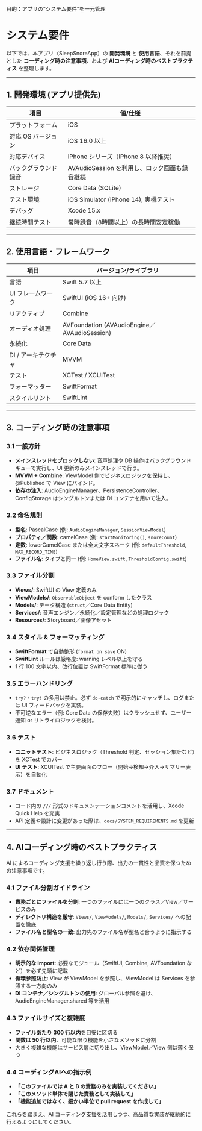 目的：アプリの“システム要件”を一元管理

# システム要件

以下では、本アプリ（SleepSnoreApp）の **開発環境** と **使用言語**、それを前提とした **コーディング時の注意事項**、および **AIコーディング時のベストプラクティス** を整理します。

---

## 1. 開発環境 (アプリ提供先)

| 項目          | 値/仕様                             |
| ----------- | -------------------------------- |
| プラットフォーム    | iOS                              |
| 対応 OS バージョン | iOS 16.0 以上                      |
| 対応デバイス      | iPhone シリーズ（iPhone 8 以降推奨）       |
| バックグラウンド録音  | AVAudioSession を利用し、ロック画面も録音継続   |
| ストレージ       | Core Data (SQLite)               |
| テスト環境       | iOS Simulator (iPhone 14), 実機テスト |
| デバッグ        | Xcode 15.x                       |
| 継続時間テスト     | 常時録音（8時間以上）の長時間安定稼働              |

---

## 2. 使用言語・フレームワーク

| 項目           | バージョン/ライブラリ                                 |
| ------------ | ------------------------------------------- |
| 言語           | Swift 5.7 以上                                |
| UI フレームワーク   | SwiftUI (iOS 16+ 向け)                        |
| リアクティブ       | Combine                                     |
| オーディオ処理      | AVFoundation (AVAudioEngine／AVAudioSession) |
| 永続化          | Core Data                                   |
| DI / アーキテクチャ | MVVM                                        |
| テスト          | XCTest / XCUITest                           |
| フォーマッター      | SwiftFormat                                 |
| スタイルリント      | SwiftLint                                   |

---

## 3. コーディング時の注意事項

### 3.1 一般方針

* **メインスレッドをブロックしない**: 音声処理や DB 操作はバックグラウンドキューで実行し、UI 更新のみメインスレッドで行う。
* **MVVM + Combine**: ViewModel 側でビジネスロジックを保持し、@Published で View にバインド。
* **依存の注入**: AudioEngineManager、PersistenceController、ConfigStorage はシングルトンまたは DI コンテナを用いて注入。

### 3.2 命名規則

* **型名**: PascalCase  (例: `AudioEngineManager`, `SessionViewModel`)
* **プロパティ／関数**: camelCase  (例: `startMonitoring()`, `snoreCount`)
* **定数**: lowerCamelCase または全大文字スネーク (例: `defaultThreshold`, `MAX_RECORD_TIME`)
* **ファイル名**: タイプと同一 (例: `HomeView.swift`, `ThresholdConfig.swift`)

### 3.3 ファイル分割

* **Views/**: SwiftUI の View 定義のみ
* **ViewModels/**: `ObservableObject` を conform したクラス
* **Models/**: データ構造 (`struct`／Core Data Entity)
* **Services/**: 音声エンジン／永続化／設定管理などの処理ロジック
* **Resources/**: Storyboard／画像アセット

### 3.4 スタイル & フォーマッティング

* **SwiftFormat** で自動整形 (`format on save` ON)
* **SwiftLint** ルールは厳格度: warning レベル以上を守る
* 1 行 100 文字以内、改行位置は SwiftFormat 標準に従う

### 3.5 エラーハンドリング

* `try?`・`try!` の多用は禁止。必ず `do-catch` で明示的にキャッチし、ログまたは UI フィードバックを実装。
* 不可逆なエラー（例: Core Data の保存失敗）はクラッシュせず、ユーザー通知 or リトライロジックを検討。

### 3.6 テスト

* **ユニットテスト**: ビジネスロジック（Threshold 判定、セッション集計など）を XCTest でカバー
* **UI テスト**: XCUITest で主要画面のフロー（開始→検知→介入→サマリー表示）を自動化

### 3.7 ドキュメント

* コード内の `///` 形式のドキュメンテーションコメントを活用し、Xcode Quick Help を充実
* API 定義や設計に変更があった際は、`docs/SYSTEM_REQUIREMENTS.md` を更新

---

## 4. AIコーディング時のベストプラクティス

AI によるコーディング支援を繰り返し行う際、出力の一貫性と品質を保つための注意事項です。

### 4.1 ファイル分割ガイドライン

* **責務ごとにファイルを分割**: 一つのファイルには一つのクラス／View／サービスのみ
* **ディレクトリ構造を厳守**: `Views/`, `ViewModels/`, `Models/`, `Services/` への配置を徹底
* **ファイル名と型名の一致**: 出力先のファイル名が型名と合うように指示する

### 4.2 依存関係管理

* **明示的な import**: 必要なモジュール（SwiftUI, Combine, AVFoundation など）を必ず先頭に記載
* **循環参照防止**: View が ViewModel を参照し、ViewModel は Services を参照する一方向のみ
* **DI コンテナ／シングルトンの使用**: グローバル参照を避け、AudioEngineManager.shared 等を活用

### 4.3 ファイルサイズと複雑度

* **ファイルあたり 300 行以内**を目安に区切る
* **関数は 50 行以内**、可能な限り機能を小さなメソッドに分割
* 大きく複雑な機能はサービス層に切り出し、ViewModel／View 側は薄く保つ

### 4.4 コーディングAIへの指示例

* **「このファイルでは A と B の責務のみを実装してください」**
* **「このメソッド単体で閉じた責務として実装して」**
* **「機能追加ではなく、細かい単位で pull request を作成して」**

これらを踏まえ、AI コーディング支援を活用しつつ、高品質な実装が継続的に行えるようにしてください。
